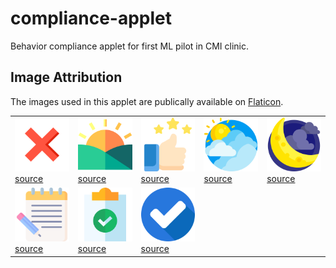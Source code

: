 # compliance-applet
Behavior compliance applet for first ML pilot in CMI clinic.

## Image Attribution

The images used in this applet are publically available on [Flaticon](https://www.flaticon.com/home).

|   |    |   |    |   |
| ----- | ----- | ------ | ------ | ------- |
| <img src="images/xmark.png" width="150"><br>[source](https://www.flaticon.com/free-icon/cancel_594864?term=cancel&page=1&position=51&page=1&position=51&related_id=594864&origin=search) 	| <img src="images/sunrise.png" width="150"><br>[source](https://www.flaticon.com/free-icon/sunrise_3558169?term=morning&page=1&position=5&page=1&position=5&related_id=3558169&origin=search) 	| <img src="images/thumbsUp.png" width="150"><br>[source](https://www.flaticon.com/free-icon/thumbs-up_3435362?term=thumbs%20up&page=1&position=70&page=1&position=70&related_id=3435362&origin=search) 	| <img src="images/cloudy.png" width="150"><br>[source](https://www.flaticon.com/free-icon/cloudy_2272194?term=sky&page=1&position=2&page=1&position=2&related_id=2272194&origin=search) 	| <img src="images/crescentMoon.png" width="150"><br>[source](https://www.flaticon.com/free-icon/crescent-moon_3751045?term=night&page=1&position=34&page=1&position=34&related_id=3751045&origin=search)  |
| <img src="images/pencil.png" width="150"><br>[source](https://www.flaticon.com/free-icon/pencil_3075770?term=notes&page=1&position=19&page=1&position=19&related_id=3075770&origin=search) 	| <img src="images/checklist.png" width="150"><br>[source](https://www.flaticon.com/free-icon/checklist_3501114?term=complete&page=1&position=24&page=1&position=24&related_id=3501114&origin=search) 	| <img src="images/checked.png" width="150"><br>[source](https://www.flaticon.com/free-icon/checked_190411?term=check&page=1&position=11&page=1&position=11&related_id=190411&origin=search) 	| 
